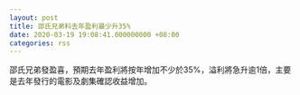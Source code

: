 ```yaml
---
layout: post
title: 邵氏兄弟料去年盈利最少升35%
date: 2020-03-19 19:08:41.000000000 +08:00
categories: rss
---
```


邵氏兄弟發盈喜，預期去年盈利將按年增加不少於35%，溢利將急升逾1倍，主要是去年發行的電影及劇集確認收益增加。
